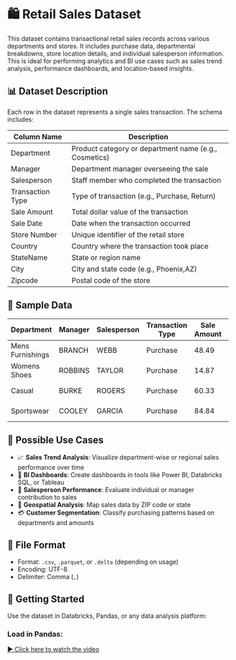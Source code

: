# 🛍️ Retail Sales Dataset

This dataset contains transactional retail sales records across various departments and stores. It includes purchase data, departmental breakdowns, store location details, and individual salesperson information. This is ideal for performing analytics and BI use cases such as sales trend analysis, performance dashboards, and location-based insights.

## 📊 Dataset Description

Each row in the dataset represents a single sales transaction. The schema includes:

| Column Name       | Description                                                  |
|-------------------|--------------------------------------------------------------|
| Department        | Product category or department name (e.g., Cosmetics)        |
| Manager           | Department manager overseeing the sale                       |
| Salesperson       | Staff member who completed the transaction                   |
| Transaction Type  | Type of transaction (e.g., Purchase, Return)                 |
| Sale Amount       | Total dollar value of the transaction                        |
| Sale Date         | Date when the transaction occurred                           |
| Store Number      | Unique identifier of the retail store                        |
| Country           | Country where the transaction took place                     |
| StateName         | State or region name                                         |
| City              | City and state code (e.g., Phoenix,AZ)                       |
| Zipcode           | Postal code of the store                                     |

## 🧪 Sample Data

| Department        | Manager   | Salesperson | Transaction Type | Sale Amount | Sale Date | Store Number | Country        | StateName | City            | Zipcode |
|------------------|-----------|-------------|------------------|-------------|-----------|---------------|----------------|-----------|------------------|---------|
| Mens Furnishings | BRANCH    | WEBB        | Purchase         | 48.49       | 6/1/2011  | 281a          | N/A            | (not set) |                  |         |
| Womens Shoes     | ROBBINS   | TAYLOR      | Purchase         | 14.87       | 6/1/2011  | 577a          | United States  | Alabama   | Birmingham,AL    | 35201   |
| Casual           | BURKE     | ROGERS      | Purchase         | 60.33       | 6/1/2011  | 211a          | United States  | Arizona   | Phoenix,AZ       | 85019   |
| Sportswear       | COOLEY    | GARCIA      | Purchase         | 84.84       | 6/1/2011  | 576a          | United States  | Arizona   | Mesa,AZ          | 85876   |

## 🧠 Possible Use Cases

- 📈 **Sales Trend Analysis**: Visualize department-wise or regional sales performance over time
- 🧾 **BI Dashboards**: Create dashboards in tools like Power BI, Databricks SQL, or Tableau
- 👥 **Salesperson Performance**: Evaluate individual or manager contribution to sales
- 📍 **Geospatial Analysis**: Map sales data by ZIP code or state
- 💳 **Customer Segmentation**: Classify purchasing patterns based on departments and amounts

## 📂 File Format

- Format: `.csv`, `.parquet`, or `.delta` (depending on usage)
- Encoding: UTF-8
- Delimiter: Comma (`,`)

## 📍 Getting Started

Use the dataset in Databricks, Pandas, or any data analysis platform:

### Load in Pandas:


[▶️ Click here to watch the video](demo_1.mp4)
